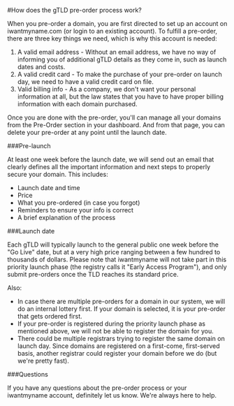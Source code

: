 #How does the gTLD pre-order process work?

When you pre-order a domain, you are first directed to set up an account on iwantmyname.com (or login to an existing account). To fulfill a pre-order, there are three key things we need, which is why this account is needed:

1. A valid email address - Without an email address, we have no way of informing you of additional gTLD details as they come in, such as launch dates and costs.
2. A valid credit card - To make the purchase of your pre-order on launch day, we need to have a valid credit card on file. 
3. Valid billing info - As a company, we don't want your personal information at all, but the law states that you have to have proper billing information with each domain purchased.

Once you are done with the pre-order, you'll can manage all your domains from the Pre-Order section in your dashboard. And from that page, you can delete your pre-order at any point until the launch date. 

###Pre-launch

At least one week before the launch date, we will send out an email that clearly defines all the important information and next steps to properly secure your domain. This includes:

+ Launch date and time
+ Price
+ What you pre-ordered (in case you forgot)
+ Reminders to ensure your info is correct
+ A brief explanation of the process

###Launch date

Each gTLD will typically launch to the general public one week before the "Go Live" date, but at a very high price ranging between a few hundred to thousands of dollars. Please note that iwantmyname will not take part in this priority launch phase (the registry calls it "Early Access Program"), and only submit pre-orders once the TLD reaches its standard price.

Also:

+ In case there are multiple pre-orders for a domain in our system, we will do an internal lottery first. If your domain is selected, it is your pre-order that gets ordered first.
+ If your pre-order is registered during the priority launch phase as mentioned above, we will not be able to register the domain for you.
+ There could be multiple registrars trying to register the same domain on launch day. Since domains are registered on a first-come, first-served basis, another registrar could register your domain before we do (but we're pretty fast).

###Questions

If you have any questions about the pre-order process or your iwantmyname account, definitely let us know. We're always here to help.